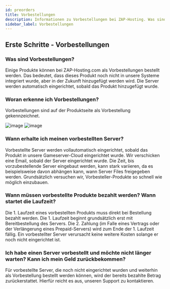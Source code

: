 ```yaml
---
id: preorders
title: Vorbestellungen
description: Informationen zu Vorbestellungen bei ZAP-Hosting. Was sind Vorbestellungen? Wann werden Server eingerichtet? Können Vorbestellungen zurückgezogen werden? - ZAP-Hosting.com Dokumentation
sidebar_label: Vorbestellungen
---
```

## Erste Schritte - Vorbestellungen
### Was sind Vorbestellungen?
Einige Produkte können bei ZAP-Hosting.com als Vorbestellungen bestellt werden. Das bedeutet, dass dieses Produkt noch nicht in unsere Systeme integriert wurde, aber in der Zukunft hinzugefügt werden wird. Die Server werden automatisch eingerichtet, sobald das Produkt hinzugefügt wurde.

### Woran erkenne ich Vorbestellungen?
Vorbestellungen sind auf der Produktseite als Vorbestellung gekennzeichnet.

![image](https://user-images.githubusercontent.com/61953937/159139734-c706ca24-dcb2-4363-9550-f30a557aebaa.png) ![image](https://user-images.githubusercontent.com/61953937/159139803-7c46ca74-4aaa-4cc8-81bb-d6031ce56138.png)


### Wann erhalte ich meinen vorbestellten Server?
Vorbestellte Server werden vollautomatisch eingerichtet, sobald das Produkt in unsere Gameserver-Cloud eingerichtet wurde. Wir verschicken eine Email, sobald der Server eingerichtet wurde. Die Zeit, bis vorzubestellende Server eingebaut werden, kann stark variieren, da es beispielsweise davon abhängen kann, wann Server Files freigegeben werden. Grundsätzlich versuchen wir, Vorbesteller-Produkte so schnell wie möglich einzubauen.

### Wann müssen vorbestellte Produkte bezahlt werden? Wann startet die Laufzeit?
Die 1. Laufzeit eines vorbestellten Produkts muss direkt bei Bestellung bezahlt werden. Die 1. Laufzeit beginnt grundsätzlich erst mit Bereitbestellung des Servers. Die 2. Zahlung (im Falle eines Vertrags oder der Verlängerung eines Prepaid-Servers) wird zum Ende der 1. Laufzeit fällig. Ein vorbestellter Server verursacht keine weitere Kosten solange er noch nicht eingerichtet ist.

### Ich habe einen Server vorbestellt und möchte nicht länger warten? Kann ich mein Geld zurückbekommen?
Für vorbestellte Server, die noch nicht eingerichtet wurden und weiterhin als Vorbestellung bestellt werden können, wird der bereits bezahlte Betrag zurückerstattet. Hierfür reicht es aus, unseren Support zu kontaktieren.
